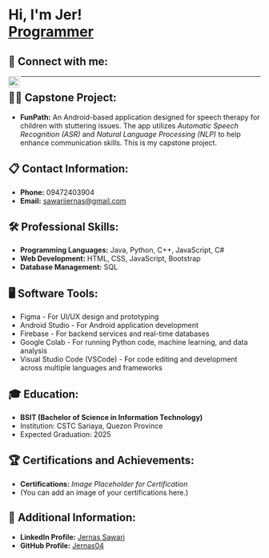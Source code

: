 <h1>Hi, I'm Jer! <br/><a href="https://github.com/Jernas04">Programmer</a></h1>

<h2> 🤳 Connect with me:</h2>

[<img align="left" alt="Jernas Sawari | LinkedIn" width="22px" src="https://cdn.jsdelivr.net/npm/simple-icons@v3/icons/linkedin.svg" />][linkedin]

[linkedin]: https://www.linkedin.com/in/jernas-sawari-375a5a297

<hr>

<h2>👨‍💻 Capstone Project:</h2>

<ul>
    <li><b>FunPath:</b> An Android-based application designed for speech therapy for children with stuttering issues. The app utilizes <i>Automatic Speech Recognition (ASR)</i> and <i>Natural Language Processing (NLP)</i> to help enhance communication skills. This is my capstone project.</li>
</ul>

<h2>📋 Contact Information:</h2>
<ul>
    <li><b>Phone:</b> 09472403904</li>
    <li><b>Email:</b> <a href="mailto:sawarijernas@gmail.com">sawarijernas@gmail.com</a></li>
</ul>

<h2>🛠 Professional Skills:</h2>
<ul>
    <li><b>Programming Languages:</b> Java, Python, C++, JavaScript, C#</li>
    <li><b>Web Development:</b> HTML, CSS, JavaScript, Bootstrap</li>
    <li><b>Database Management:</b> SQL</li>
</ul>

<h2>🖥 Software Tools:</h2>
<ul>
    <li>Figma - For UI/UX design and prototyping</li>
    <li>Android Studio - For Android application development</li>
    <li>Firebase - For backend services and real-time databases</li>
    <li>Google Colab - For running Python code, machine learning, and data analysis</li>
    <li>Visual Studio Code (VSCode) - For code editing and development across multiple languages and frameworks</li>
</ul>

<h2>🎓 Education:</h2>
<ul>
    <li><b>BSIT (Bachelor of Science in Information Technology)</b></li>
    <li>Institution: CSTC Sariaya, Quezon Province</li>
    <li>Expected Graduation: 2025</li>
</ul>

<h2>🏆 Certifications and Achievements:</h2>
<ul>
    <li><b>Certifications:</b> <i>Image Placeholder for Certification</i></li>
    <li>(You can add an image of your certifications here.)</li>
</ul>

<h2>🌱 Additional Information:</h2>
<ul>
    <li><b>LinkedIn Profile:</b> <a href="https://www.linkedin.com/in/jernas-sawari-375a5a297">Jernas Sawari</a></li>
    <li><b>GitHub Profile:</b> <a href="https://github.com/Jernas04">Jernas04</a></li>
</ul>

